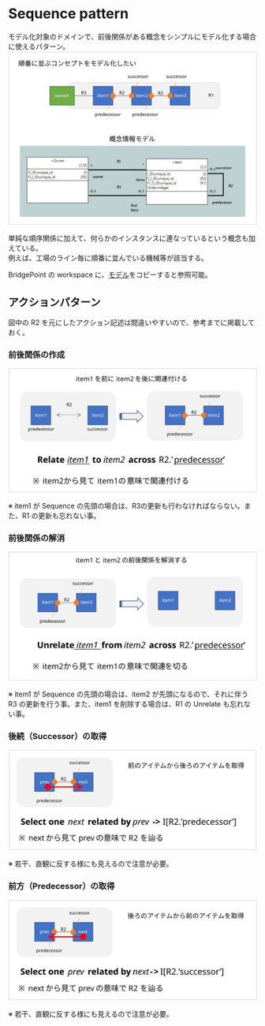 # Sequence pattern  

モデル化対象のドメインで、前後関係がある概念をシンプルにモデル化する場合に使えるパターン。  
![overview](images/overview.svg)

単純な順序関係に加えて、何らかのインスタンスに連なっているという概念も加えている。  
例えば、工場のライン毎に順番に並んでいる機械等が該当する。


BridgePoint の workspace に、[モデル](../models/Modeling%20Pattern/)をコピーすると参照可能。   

## アクションパターン  
図中の R2 を元にしたアクション記述は間違いやすいので、参考までに掲載しておく。  

### 前後関係の作成  
![relate-to](./images/action-relate-to.svg)

※ item1 が Sequence の先頭の場合は、R3の更新も行わなければならない。また、R1 の更新も忘れない事。    

### 前後関係の解消  
![unrelate-from](./images/action-unrelate-from.svg)

※ item1 が Sequence の先頭の場合は、item2 が先頭になるので、それに伴う R3 の更新を行う事。また、item1 を削除する場合は、R1 の Unrelate も忘れない事。  

### 後続（Successor）の取得  
![select-next](./images/action-select-next.svg)

※ 若干、直観に反する様にも見えるので注意が必要。  

### 前方（Predecessor）の取得
![select-prev](./images/action-select-prev.svg)

※ 若干、直観に反する様にも見えるので注意が必要。  
